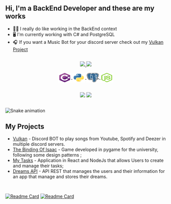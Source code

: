 ## Hi, I'm a BackEnd Developer and these are my works

- 👨‍🎓 I really do like working in the BackEnd context
- 🖥️ I'm currently working with C# and PostgreSQL
- 🎧 If you want a Music Bot for your discord server check out my [Vulkan Project](https://github.com/RafaelSolVargas/Vulkan)

## 

<div align="center">
  <a href="https://github.com/rafaelsolvargas">
  <img height="180em" src="https://github-readme-stats-git-master-rafaelsolvargas.vercel.app/api?username=rafaelsolvargas&show_icons=true&theme=github_dark&include_all_commits=true&count_private=true"/>
  <img height="180em" src="https://github-readme-stats-git-master-rafaelsolvargas.vercel.app/api/top-langs/?username=rafaelsolvargas&layout=compact&langs_count=7&theme=github_dark"/>
</div>
 
<div align="center"><br>
   <div style="display: inline_block">
    <img align="center" alt="Rafael-CSharp" height="30" width="40" src="https://github.com/devicons/devicon/blob/master/icons/csharp/csharp-original.svg">
    <img align="center" alt="Rafael-Python" height="30" width="40" src="https://raw.githubusercontent.com/devicons/devicon/master/icons/python/python-original.svg">
     <img align="center" alt="Rafael-Postgres" height="30" width="40" src="https://github.com/devicons/devicon/blob/master/icons/postgresql/postgresql-original.svg">
      <img align="center" alt="Rafael-Node" height="30" width="40" src="https://raw.githubusercontent.com/devicons/devicon/master/icons/nodejs/nodejs-original.svg">
  </div>
  
   <br><a href = "mailto:rafael.s.vargas18@gmail.com"><img src="https://img.shields.io/badge/-Gmail-%23333?style=for-the-badge&logo=gmail&logoColor=white" target="_blank"></a>
  <a href="https://www.linkedin.com/in/rafaelsolvargas/" target="_blank"><img src="https://img.shields.io/badge/-LinkedIn-%230077B5?style=for-the-badge&logo=linkedin&logoColor=white" target="_blank"></a> 
 </div>
</div>
  
  ##
 ![Snake animation](https://github.com/rafaelsolvargas/rafaelsolvargas/blob/output/github-contribution-grid-snake.svg)

  ## My Projects
  - [Vulkan](https://github.com/RafaelSolVargas/Vulkan) - Discord BOT to play songs from Youtube, Spotify and Deezer in multiple discord servers.
  - [The Binding Of Isaac](https://github.com/RafaelSolVargas/TheBindingOfIsaac) - Game developed in pygame for the university, following some design patterns ;
  - [My Tasks](https://github.com/RafaelSolVargas/MyTasks) - Application in React and NodeJs that allows Users to create and manage their tasks;
  - [Dreams API](https://github.com/RafaelSolVargas/Dreams) - API REST that manages the users and their information for an app that manage and stores their dreams.

 
<br>
  
 [![Readme Card](https://github-readme-stats-git-master-rafaelsolvargas.vercel.app/api/pin/?username=rafaelsolvargas&repo=vulkan&theme=github_dark)](https://github.com/rafaelsolvargas/vulkan)
 [![Readme Card](https://github-readme-stats-git-master-rafaelsolvargas.vercel.app/api/pin/?username=rafaelsolvargas&repo=thebindingofisaac&theme=github_dark)](https://github.com/rafaelsolvargas/thebindingofisaac)
   
   
 
